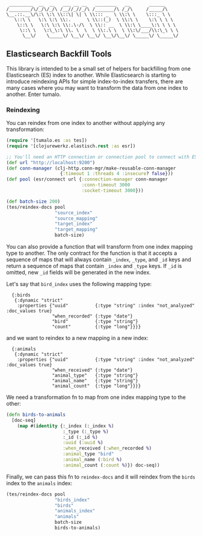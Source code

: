 ```
 _________  __  __   ___ __ __   ________   __       ______      
/________/\/_/\/_/\ /__//_//_/\ /_______/\ /_/\     /_____/\     
\__.::.__\/\:\ \:\ \\::\| \| \ \\::: _  \ \\:\ \    \:::_ \ \    
   \::\ \   \:\ \:\ \\:.      \ \\::(_)  \ \\:\ \    \:\ \ \ \   
    \::\ \   \:\ \:\ \\:.\-/\  \ \\:: __  \ \\:\ \____\:\ \ \ \  
     \::\ \   \:\_\:\ \\. \  \  \ \\:.\ \  \ \\:\/___/\\:\_\ \ \ 
      \__\/    \_____\/ \__\/ \__\/ \__\/\__\/ \_____\/ \_____\/ 
```
## Elasticsearch Backfill Tools

This library is intended to be a small set of helpers for backfilling from one Elasticsearch (ES) index to another. While Elasticsearch is starting to introduce reindexing APIs for simple index-to-index transfers, there are many cases where you may want to transform the data from one index to another. Enter tumalo. 

### Reindexing

You can reindex from one index to another without applying any transformation:

```clojure
(require '[tumalo.es :as tes])
(require '[clojurewerkz.elastisch.rest :as esr])

;; You'll need an HTTP connection or connection pool to connect with ES
(def url "http://localhost:9200")
(def conn-manager (clj-http.conn-mgr/make-reusable-conn-manager
                    {:timeout 1 :threads 4 :insecure? false}))
(def pool (esr/connect url {:connection-manager conn-manager 
                            :conn-timeout 3000 
                            :socket-timeout 3000}))

(def batch-size 200)
(tes/reindex-docs pool
                  "source_index"
                  "source_mapping"
                  "target_index"
                  "target_mapping"
                  batch-size)
```

You can also provide a function that will transform from one index mapping type to another. The only contract for the function is that it accepts a sequence of maps that will always contain `_index`, `_type`, and `_id` keys and return a sequence of maps that contain `_index` and `_type` keys. If `_id` is omitted, new `_id` fields will be generated in the new index. 

Let's say that `bird_index` uses the following mapping type: 
```
  {:birds
   {:dynamic "strict"
    :properties {"uuid"          {:type "string" :index "not_analyzed" :doc_values true}
                 "when_recorded" {:type "date"}
                 "bird"          {:type "string"}
                 "count"         {:type "long"}}}}
```

and we want to reindex to a new mapping in a new index: 
```
  {:animals
   {:dynamic "strict"
    :properties {"uuid"          {:type "string" :index "not_analyzed" :doc_values true}
                 "when_received" {:type "date"}
                 "animal_type"   {:type "string"}
                 "animal_name"   {:type "string"}
                 "animal_count"  {:type "long"}}}}
```

We need a transformation fn to map from one index mapping type to the other: 

```clojure
(defn birds-to-animals
  [doc-seq]
    (map #(identity {:_index (:_index %)
                     :_type (:_type %)
                     :_id (:_id %)
                     :uuid (:uuid %)
                     :when_received (:when_recorded %)
                     :animal_type "bird"
                     :animal_name (:bird %)
                     :animal_count (:count %)}) doc-seq))
```

Finally, we can pass this fn to `reindex-docs` and it will reindex from the `birds` index to the `animals` index:

```clojure
(tes/reindex-docs pool
                  "birds_index"
                  "birds"
                  "animals_index"
                  "animals"
                  batch-size
                  birds-to-animals)
```
